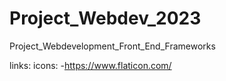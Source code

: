 # Project_Webdev_2023

Project_Webdevelopment_Front_End_Frameworks

links:
icons: -https://www.flaticon.com/
